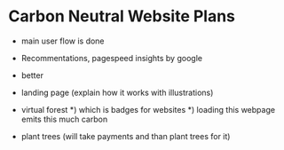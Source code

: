 # Carbon Neutral Website Plans
- main user flow is done
- Recommentations, pagespeed insights by google

- better
- landing page (explain how it works with illustrations)
- virtual forest 
  *) which is badges for websites
  *) loading this webpage emits this much carbon
- plant trees (will take payments and than plant trees for it)
